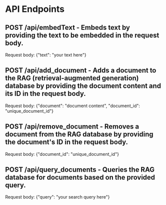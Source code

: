 # API Endpoints
## POST /api/embedText - Embeds text by providing the text to be embedded in the request body.
Request body: {"text": "your text here"}

## POST /api/add_document - Adds a document to the RAG (retrieval-augmented generation) database by providing the document content and its ID in the request body.
Request body: {"document": "document content", "document_id": "unique_document_id"}

## POST /api/remove_document - Removes a document from the RAG database by providing the document's ID in the request body.
Request body: {"document_id": "unique_document_id"}

## POST /api/query_documents - Queries the RAG database for documents based on the provided query.
Request body: {"query": "your search query here"}
